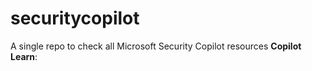 # securitycopilot
A single repo to check all Microsoft Security Copilot resources
**Copilot Learn**: 
